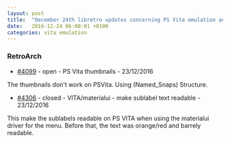 ```yaml
---
layout: post
title:  "December 24th libretro updates concerning PS Vita emulation and emulators"
date:   2016-12-24 06:00:01 +0100
categories: vita emulation
---
```


### RetroArch
- [#4099](https://github.com/libretro/RetroArch/issues/4099) - open - PS Vita thumbnails - 23/12/2016

The thumbnails don't work on PSVita.
Using (Named_Snaps) Structure.

- [#4306](https://github.com/libretro/RetroArch/pull/4306) - closed - VITA/materialui - make sublabel text readable - 23/12/2016

This make the sublabels readable on PS VITA when using the materialui driver for the menu. Before that, the text was orange/red and barrely readable.

